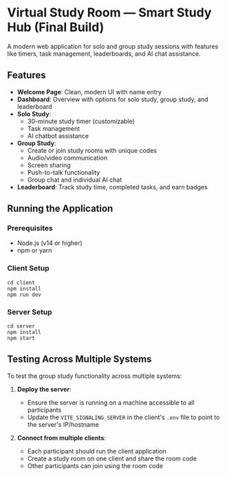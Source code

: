 # Virtual Study Room — Smart Study Hub (Final Build)

A modern web application for solo and group study sessions with features like timers, task management, leaderboards, and AI chat assistance.

## Features

- **Welcome Page**: Clean, modern UI with name entry
- **Dashboard**: Overview with options for solo study, group study, and leaderboard
- **Solo Study**: 
  - 30-minute study timer (customizable)
  - Task management
  - AI chatbot assistance
- **Group Study**:
  - Create or join study rooms with unique codes
  - Audio/video communication
  - Screen sharing
  - Push-to-talk functionality
  - Group chat and individual AI chat
- **Leaderboard**: Track study time, completed tasks, and earn badges

## Running the Application

### Prerequisites
- Node.js (v14 or higher)
- npm or yarn

### Client Setup
```
cd client
npm install
npm run dev
```

### Server Setup
```
cd server
npm install
npm start
```

## Testing Across Multiple Systems

To test the group study functionality across multiple systems:

1. **Deploy the server**:
   - Ensure the server is running on a machine accessible to all participants
   - Update the `VITE_SIGNALING_SERVER` in the client's `.env` file to point to the server's IP/hostname

2. **Connect from multiple clients**:
   - Each participant should run the client application
   - Create a study room on one client and share the room code
   - Other participants can join using the room code
